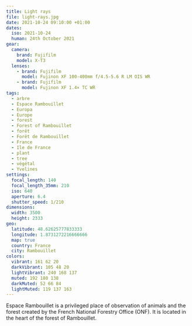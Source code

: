 ```yaml
---
title: Light rays
file: light-rays.jpg
date: 2021-10-24 09:10:00 +01:00
dates:
  iso: 2021-10-24
  human: 24th October 2021
gear:
  camera:
    brand: Fujifilm
    model: X-T3
  lenses:
    - brand: Fujifilm
      model: Fujinon XF 100-400mm f/4.5-5.6 R LM OIS WR
    - brand: Fujifilm
      model: Fujinon XF 1.4× TC WR
tags:
  - arbre
  - Espace Rambouillet
  - Europa
  - Europe
  - forest
  - Forest of Rambouillet
  - forêt
  - Forêt de Rambouillet
  - France
  - Ile de France
  - plant
  - tree
  - végétal
  - Yvelines
settings:
  focal_length: 140
  focal_length_35mm: 210
  iso: 640
  aperture: 6.4
  shutter_speed: 1/210
dimensions:
  width: 3500
  height: 2333
geo:
  latitude: 48.62625777833333
  longitude: 1.8731272216666666
  map: true
  country: France
  city: Rambouillet
colors:
  vibrant: 161 62 20
  darkVibrant: 105 48 20
  lightVibrant: 240 168 137
  muted: 192 180 138
  darkMuted: 52 66 84
  lightMuted: 119 137 163
---
```


Espace Rambouillet is a privileged place of observation of animals and the forest created by the French National Forestry Office (ONF). It is located in the heart of the forest of Rambouillet.
